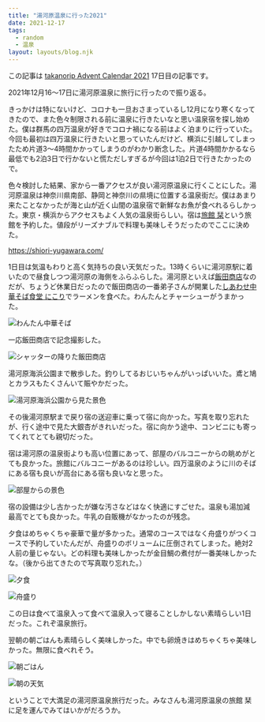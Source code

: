```yaml
---
title: "湯河原温泉に行った2021"
date: 2021-12-17
tags:
  - random
  - 温泉
layout: layouts/blog.njk
---
```


この記事は [takanorip Advent Calendar 2021](https://adventar.org/calendars/7125) 17日目の記事です。

2021年12月16〜17日に湯河原温泉に旅行に行ったので振り返る。

きっかけは特にないけど、コロナも一旦おさまっているし12月になり寒くなってきたので、また色々制限される前に温泉に行きたいなと思い温泉宿を探し始めた。僕は群馬の四万温泉が好きでコロナ禍になる前はよく泊まりに行っていた。今回も最初は四万温泉に行きたいと思っていたんだけど、横浜に引越してしまったため片道3〜4時間かかってしまうのがわかり断念した。片道4時間かかるなら最低でも2泊3日で行かないと慌ただしすぎるが今回は1泊2日で行きたかったので。

色々検討した結果、家から一番アクセスが良い湯河原温泉に行くことにした。湯河原温泉は神奈川県南部、静岡と神奈川の県境に位置する温泉街だ。僕はあまり来たことなかったが海と山が近く山間の温泉宿で新鮮なお魚が食べれるらしかった。東京・横浜からアクセスもよく人気の温泉街らしい。宿は[旅館 栞](https://shiori-yugawara.com/)という旅館を予約した。値段がリーズナブルで料理も美味しそうだったのでここに決めた。

https://shiori-yugawara.com/

1日目は気温もわりと高く気持ちの良い天気だった。13時くらいに湯河原駅に着いたので昼食しつつ湯河原の海側をふらふらした。湯河原といえば[飯田商店](https://r.iidashouten.com/)なのだが、ちょうど休業日だったので飯田商店の一番弟子さんが開業した[しあわせ中華そば食堂 にこり](https://nikori.iidashouten.com/)でラーメンを食べた。わんたんとチャーシューがうまかった。

![わんたん中華そば](https://lh3.googleusercontent.com/r7V5FpudsD2sy5CUNPFaLCqyKpGg-13FRlHQBXYUyMKolfAUDHZzZGxvro5XPjk-erCtZhQ1w-c5meHTolPFZZG7Zb03VGYkxqkKEOO5zj4qEY88dZS8BaDnbeDEsPCRFlKufUAk6HVvwHq7QwQ2mLQU54xaIqk9sNc-p80GE_BA_S4UrWwwGMP4jOZR1-uW_593NiFEasmIgpGcOcOB_H8lP-r0zYM0lUS5CB3nPAAY0BehBMCtXKQ2AZBtxKyNn1movyB8NXJldUyD2WNWsS5nD6EiKBOcyWLvQG_edWz-T0dGVnYIUomiNlxy3s9E3eqAbZvsok3Z5TJzew8gJt-3GeAyXkp1d2eEJdJEQ3mfNlrPqhIquafXJRljj5KZF70f2payinT2vcGbJM4DBTJ9i1l-54xC_gJJhDmnM1cRAvY020dI-bXCNRErzzKS2RLUAlRpy6iGIFsvKPXURLJjBLEVGxEj9Zdj-Igu10ZeFDamQcFpnMcG0IcsD2jBuNHYD80mdEZcR_-mPuFNMpTdzRTsTnVZKXsWiukSuZo3v1bGcH_R-tEfBDkqDgKxdfzDD-m8XjnHdsz5KI2Wr9I98tz3TsoENnUErQttFCDMGmO1Xfe7gq68phF_mYaTNMDbs-nq6OeRlkJczbWvD9G54NyunMtX_i_i-LkeZRQf6CncJNPCL3R8CZfUJ0YsYNEXoD2L0G1RbNN-iIP0SIU=w2294-h1291-no?authuser=0)

一応飯田商店で記念撮影した。

![シャッターの降りた飯田商店](https://lh3.googleusercontent.com/zKXBq67pB2hPxPS5ih0jcS2r3CD1pBG6SQpA7grkK2BRqx9h5BddfjVkNp6LxjMn5_IUwStXd6J2ST-Nu7HJilEuljbm7qQJi5HVcUepSfIYs6nSELTiiievMyBkaA77dvBGkGI5-EMli8kUoVz1l4JJjyLpybharwM2wQWjm6AezH1nkbJFyCN_2dA9kuZIUS8VVfujip19MixkWR_-I6h38dzJ0UqNlaGAXuJ243LzmprGNd3X9n6HGDWHR7o7FfRP9vqo4CuYCodBNu-5KaDMPrXNlQrVgiEGnEHcBsQ0krosrBcG8LSfLzuPdW-ey3ttwBdqvsh0WxRtltkwm1YUaGFegkSiIwOi7Vj2EZkfV67tj6cv0U5lQ8kZi244N0QTUmVa9F256EF2wQvb_vzMK63nrwApr69l0Jm9QRE2AKbdSeWctp97AV_QOtWHUAJFw-vbbRT9yJlb7q3pjlER4zeDqO57BoCaW-AkOdLdFzUjspm-hRi09UqEfquDTAm1e-tvMmI8pfLmxTihXpzJs0HYVlRV0kw8yjS_Pn829N12NmCPwFNYJWNqzie4O5MVlch3Rl-V6yTc_Iyr_3Jh0ryOVEjOimBrpoYZijwppM9thmZqkC4E5AGO8SlgxwrgT7jFk0iQlF4e60ePJtWI2hVq3cDRjyxcurBoyGsJagagGgORInowQAv-nwcR8KpdngoD_s9f-W0F3WNkXCw=w2294-h1291-no?authuser=0)

湯河原海浜公園まで散歩した。釣りしてるおじいちゃんがいっぱいいた。鳶と鳩とカラスもたくさんいて賑やかだった。

![湯河原海浜公園から見た景色](https://lh3.googleusercontent.com/U2H_pUU4cibnzlpzMH2o2M6OSvJDtwmdDRzVYg5ouSi96qhQcdQOoh6DiOatZpXYAdeps1XNZwKyVwwFHXaqS620Pq8xscLKEUzRZ6fbf3SXMjK07Bj8k2qGg82rdfx0eVYzpNazySo9JaCk8KWVNOzfxG0-DjmApbs0qIrwRavbi6HAOvu5pu43k1Daavss4cuDlZwVCcmF9vrnOEbHl1_jnjpPOlgr_2yhBuJjQiLF513e6DKL6ycKeQvs5EBLRx_RdXLDVVfHTTJ6BOFvKzmhfuqg466xTJu2MhOV7mcRw3oLr47EWo0sR96tYgbwIVd0lRIWDnW0UvEeTN9RFjjigBXn8r9xDAJKsRvLxC_ZntuPN4-kokeKDM3MMHBVHCTnt9yz03JbU40tY0_L6xUhxBlXeXF7cG99h8udlAwjc5Mlwa0MCZkU3A0A4Z4Q9mkakOBWxDvvigd6eH_8PG5DrSzXizK-ja61pJ2SpUQ13RqzF9j66p8qHQ3WiJG0AC9ItoYpcPQPnTkg5WbHu8Rvs3rr7I0lmM2EK4pYJgzjyPKR13l5GPNYItS5W7s33EQmNpINkDyU-wJIStW0ZMzrnxpWQxJvpUvqUmPoHq27IxTQdM9B9H5CK_FydQk76H0psJhOt9c_IiU-p7oQX7g1xxf4MbTNjxd5Vg8tOvpHs7_KLNObOK9WcYOJlZKB8OJ826HA7xkBUAqActdAtjk=w2294-h1291-no?authuser=0)

その後湯河原駅まで戻り宿の送迎車に乗って宿に向かった。写真を取り忘れたが、行く途中で見た大銀杏がきれいだった。宿に向かう途中、コンビニにも寄ってくれてとても親切だった。

宿は湯河原の温泉街よりも高い位置にあって、部屋のバルコニーからの眺めがとても良かった。旅館にバルコニーがあるのは珍しい。四万温泉のように川のそばにある宿も良いが高台にある宿も良いなと思った。

![部屋からの景色](https://lh3.googleusercontent.com/DVDVamx4RPxcGGNsRK4CIfNwEIx7dvPzRgeKKJ_ZE4me04rrc_XpPYG3K3S346BYDOP0cpvcLChpVvZ2kFOgd5R6XK7MK-CL89Ljb3Fj16ezYJqO0KWxGqoSjkVLnJdAjLzZkl0c3FKVyzIa37CK8mnG5lZ389AwzyZ-krjo3R9eAR7NFvDFVNig4Uov2Ow4Wvc15iFIn338GM7WhAGTmzg-kVwuqwv32k6y2Jt7dx_utCgdYxFmsA3H__ION8nbw9y1ZgemGw2ceSc5_80-u2QhdGw-FE6uwrzLyY02DcTL4qNLjnYklSrPhvL7ogbIYq5Pcf9SW9uC8z8cnjolbLSdmTBady2dSv5MhmLJJhBsxKCT1Dz9YNpRrdJqaSVC34k9w75pRl03C6dtQiGvaz0Snzs1yp3tLT8ZHfNuJwFEMAAnhiuEvcVfwKN-2RX_QDENUuDs1Yd-UHWGlgu9DpQyakV5SF7QQN2x0YOGNU9wwaAIXb2JY4OIaRHKMFEPVVji73ef5RmiULcPNO39V4jVQNzYxAgD7gy3EiDNJaQQqLzyKopvWZ42Pk3fp0lWsKVfudEINgPhYVjupxxnPI0m_iYiNfICaXT-sBPjQNnQUtup0xjpG9I3yh2UndprIt8HEuQ_VsoX41UfRa2sc_IOjXP7qKmP7F5GtlLnpg5uqhmBX3c1rokSYMtHt0rHEBpxX-KW4isNi8N74wB28Sk=w2294-h1291-no?authuser=0)

宿の設備は少し古かったが嫌な汚さなどはなく快適にすごせた。温泉も湯加減最高でとても良かった。牛乳の自販機がなかったのが残念。

夕食はめちゃくちゃ豪華で量が多かった。通常のコースではなく舟盛りがつくコースで予約していたんだが、舟盛りのボリュームに圧倒されてしまった。絶対2人前の量じゃない。どの料理も美味しかったが金目鯛の煮付が一番美味しかったな。（後から出てきたので写真取り忘れた。）

![夕食](https://lh3.googleusercontent.com/L0Qu5h0ZpYZN9SluTeEFg2he-EmqqQIfVsFumJxYIRa1hOk4DNYBddRTFdQBHbkTqwn8yAesSwLddJ_yeLZ1QhU-d5MQjR1GbC6zwz5n57Xzsqe_RLBsb95Ino6AU_r2pKG5zhuxRNW2bDa54o_yUwa253mwqGdOsIEp-tJliLpoz9NpF4BpBjkMADje8pW_8X4hqsEyvuVpszDGmiSfzuG7zuL3uxm_ALGWhnK5ll7U0QRe9IpFtAoTymJN-ahqyzbgsHDxWdtQeItfPddbU2CtPwVjBul3A4ac2rYDAppwnbmgpec_x9iMqgFtTnj1MqGTg_E-__T-zeBuCsZjZ3z2lTZE8Dc4UFlnT9Yv6yZanR3hCHJqv_15cUBDdOjUeQ5W6pfyFRjyijbaF7mEjQHqYnx5W1Pi3W3QvwldpYU80O5rdRaHcXzuTCFo9MwbiT8K7f_QXgk3QhFYeQSyC7ETWhAi3DVx_quBk4AaWly5heBSoZTvCLTNPR9kbjGt7wyefkrHT3kDZSr8erTLJeS3_sR6pA2kj7yjGkjxkKhE_o5geEEx6ND3mUN3K6OMdzSqcXtDm1Opx7rtUHbnF9Zqf1uLQzRsC6satQgKjxxW2ad_JpzgCyjN_-Fo_YymTBtQ-Gy3w4lkfAyyx-rXRpeTc4ekLNDFap1XNkIzXB8aAjtX6hwJIXWYPcSU7BY1jE9-ks3LBBEeKdtsYpzywNw=w2294-h1291-no?authuser=0)

![舟盛り](https://lh3.googleusercontent.com/3sKeGGTn-idZwusSNhtLRTj18BNc6pKTj1Id0KC1fmJItqx4ax6uO_txy8S6eLcH_sDtFfhnSfUCAE1a4urWkdXXoGviEvUUal8Je9epUnJPntQkrfVFX2yTNYzyD1xsmtrP8Yx1sEN0n0aSvShduGk6fu85XPUmDil4_YMKITkOF5utMqQBEeVu4Ir7UszGC0bug_2yximNPkZFTcmiRnqruaL8UOM0ZUULBMFg47_5kzjlP_WNFCAqARUNb8vKNxYT3mEYCrpjUaS3aYFRBphSKEK0F71PnXR1aq84OAS2vVdg6utV1ypnr04MM-WDxBmmnrdTEB9uHaQOshNDt5lnk6fzF4NAutvlBcoSNp0nQ5VxksyB4VN15LvbbqL-8OR2_A_FbtOBbhmnwqza7DXO0hTMFo6ZzvVDJyZuTxK9KOrGTNZvMgJ7U5RPNbZ34LeQezty7OCJKQ_5zrYnhAXeDyPcIuTSo5ePrm4QkowQNLYy4hjOXBnQv_aFdCTjf276biTwtheoYBNN24fJtB_lCtWEyxUL5PhvXihp7wR_5P2o6t9FLp3UCh0cz9i6lTZkOxti8W4zSpVQonVsNLIYmUDiWBDBHum3qJIeNrfWpwGd9sNpArr40yn3Ud48bV1_8BxVoshA1LoMVi7WB-Vm9RObunFLC4JnUx6mRh90JoF72gg3OrwnPvW71afmyKm81rZIwYde2ZmdkAgAXps=w2294-h1291-no?authuser=0)

この日は食べて温泉入って食べて温泉入って寝ることしかしない素晴らしい1日だった。これぞ温泉旅行。

翌朝の朝ごはんも素晴らしく美味しかった。中でも卵焼きはめちゃくちゃ美味しかった。無限に食べれそう。

![朝ごはん](https://lh3.googleusercontent.com/7yrVgkUddDIc5MBzFs7pkpWYfCVU6Z_12wPAVnjiYAhhwdwhqoPtBcDhnOcvzRxXNFi1XjP1Bya3STyHe5amn53rvhI14eImaF6HQvyfwOND9A0fZcKZINyswcFsPWuJ78MMFxotiAkiuTQ13Nf7g7PQjfKIFnNBRwYDqrhpgAJxGSPL82xsdePs0KFpwTrOq_mhSqPv7ic3sKNWY7RhuCJTjJI7HFbygwAG6ZngLbRuUXcTvvv6U7s3NPE3vSgVs1hUT6rN1ZiUHXx92E3H8w5ELzdcSNRZxJpnB2kjlwtUKAV2Joih6sl8T1KX6lcSlcEBSRNlbMcTkb5PtMCMIqbS2s4_rSBxFNIcDKYgCdCSnqOL32yxOjPVjPQLqlSJ-J5SJ2KnlWpHhWibTeIrdL6OeNKTCo7HgKN3D9dtC5oYdd1FDRFWt5K9Wz9eTJeLYESk0Wqv6gRu9rv0VgyHy2DDANV9izO1q7qbt0SyPB6tLRKDpPiR-evSFKKdiyj1nzGk-XetjEvzTlsqqTlPJE4QVxEbxO3Jhhab571BJlUjBArvARqTHDZR0vgB5qUpNOKvONqjmWEG6QZOw-_4MHSxssyX4UJ72DZAGFwmRC-l-2p9JKj2_b5tZdJgWmPRG-8ipMTMIyR_V9sF-8hEidZx1YpsWGvcdgQvGWMXgzEEJgVvkiAGYTfDZ-TFwoV4gXEh3-yBSPNSbGNj3ISMZMQ=w2294-h1291-no?authuser=0)

![朝の天気](https://lh3.googleusercontent.com/5pTekgvU3eclJZTtn_1_ndh4EB85G08ItcfZvnwcZv0YdS5MtxTLWqJO7ux7NmW4phAAts2SBg8hwipwlI-so52jsgHm0BnzqPQ1-IntTXw060PSCWozVOp_xIzmiILRuTbQVqDSQtbwa0yY78h2rkzmtVqSLnR3Q3a6EIvVUmIhDygI4TarZVy5zSqZUZMufSUvjSpPykU46SrMm4_qM9vM_vIKApRDLTQvFcAhY63jT-XEFmHfkUsZ_AWJRSCaFwzP-rdor4CgzXx-fHEkQ7o4_ZaGqjjKqvZC4SLqR_5kKWQ62iCFoOW9n6AjpuzMDIOE78Ej3H64HTSCCfHns5Q-BqB8I6mvy-xHBCRI5t8ddRrLq1PMINvWcbPZgWUfBBahb5vUs8Vcy-3EEEwA-4VXixg5F4IYygtjMO3uK4tw1tX4RdEUnlBQV5yOGLaOSVW900DD_pAIfA1-995S6I3JCipxhV2POad2ThAv2fGj6WZC-oUjPDxsrLpgHwTi-8q-derXbnNsa9zablj4CgQeRZYJNVANm4x2I2LCtPTEHqTeSwEfotlRwWCPvricspKe6Wa6HxNh0rIVqrUNjn_qwzE3klNed0HCj41Zu2POd-HvCi6X4qv1RQHm8AFdZp977eq1kILATILCefsqea4csUlmCEsGZvoe8TgL74NdU_0PbvHMZKb3DM1ivMgkX1pjvbKXB9W-x5ciDrWxqZw=w2294-h1291-no?authuser=0)

ということで大満足の湯河原温泉旅行だった。みなさんも湯河原温泉の旅館 栞に足を運んでみてはいかがだろうか。
